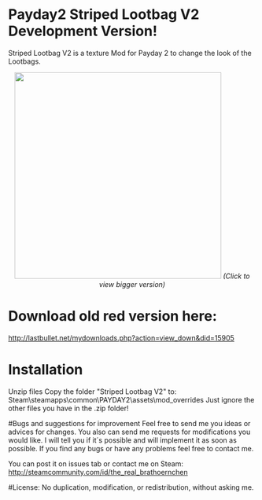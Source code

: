 # Payday2 Striped Lootbag V2  Development Version!
Striped Lootbag V2 is a texture Mod for Payday 2 to change the look of the Lootbags.
<p align="center">
  <img src="http://abload.de/img/gen_pku_lootbag_df.te82s0z.jpg" width="420"/>
  <i>(Click to view bigger version)</i>
</p>

# Download old red version here: 
http://lastbullet.net/mydownloads.php?action=view_down&did=15905

# Installation
Unzip files
Copy the folder "Striped Lootbag V2" to: Steam\steamapps\common\PAYDAY2\assets\mod_overrides
Just ignore the other files you have in the .zip folder!

#Bugs and suggestions for improvement
Feel free to send me you ideas or advices for changes. You also can send me requests for modifications you would like.
I will tell you if it´s possible and will implement it as soon as possible.
If you find any bugs or have any problems feel free to contact me. 

You can post it on issues tab or contact me on Steam: http://steamcommunity.com/id/the_real_brathoernchen

#License:
No duplication, modification, or redistribution, without asking me.
